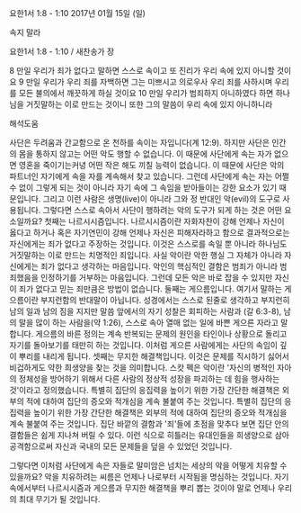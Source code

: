요한1서 1:8 - 1:10 
2017년 01월 15일 (일)

속지 말라 



요한1서 1:8 - 1:10 / 새찬송가  장


8 만일 우리가 죄가 없다고 말하면 스스로 속이고 또 진리가 우리 속에 있지 아니할 것이요 9 만일 우리가 우리 죄를 자백하면 그는 미쁘시고 의로우사 우리 죄를 사하시며 우리를 모든 불의에서 깨끗하게 하실 것이요 10 만일 우리가 범죄하지 아니하였다 하면 하나님을 거짓말하는 이로 만드는 것이니 또한 그의 말씀이 우리 속에 있지 아니하니라

해석도움





사단은 두려움과 간교함으로 온 천하를 속이는 자입니다(계 12:9). 하지만 사단은 인간의 몸을 통하지 않고는 어떤 악도 행할 수 없습니다. 이 때문에 사단에게 속는 자가 없으면 영혼을 죽이기는커녕 어떤 작은 해도 끼칠 능력이 없습니다. 이 때문에 사단은 악의 파트너인 자기에게 속을 자를 계속해서 찾고 있습니다. 그런데 사단에게 속는 자는 어쩔 수 없이 그렇게 되는 것이 아니라 자기 속에 그 속임을 받아들이는 강한 요소가 있기 때문입니다. 그리고 이런 사람은 생명(live)이 아니라 그와 정 반대인 악(evil)의 도구로 사용됩니다.
그렇다면 스스로 속아서 사단이 행하려는 악의 도구가 되게 하는 것은 어떤 요소일까요? 
첫째는 나르시시즘입니다. 
나르시시즘이란 자화자찬이 강해 언제나 자신이 옳다고 하거나 혹은 자기연민이 강해 언제나 자신은 피해자라하고 함으로 결과적으로는 자신에게는 죄가 없다고 주장하는 것입니다. 이것은 스스로를 속일 뿐 아니라 하나님도 거짓말하는 이로 만드는 치명적인 죄입니다. 사실 악이란 악한 행실 그 자체가 아니라 자신에게는 죄가 없다고 생각하는 마음입니다. 악인의 핵심적인 결함은 범죄가 아니라 범죄했음을 인정하기를 거부하는 마음입니다. 그런데 모든 악은 바로 잡을 수 있지만 자신이 죄가 없다고 믿는 죄만큼은 방법이 없습니다. 
둘째는 게으름입니다. 
여기서 말하는 게으름이란 부지런함의 반대말이 아닙니다. 성경에서는 스스로 된줄로 생각하고 부지런히 남의 일과 남의 짐을 지지만 말씀 앞에서의 자기 성찰은 회피하는 사람과 (갈 6:3-8), 남의 말을 많이 하는 사람을(약 1:26), 스스로 속아 열매 없는 일에 바쁜 게으른 자라고 말합니다. 게으름의 바른 정의는 계속 반복되는 문제의 원인을 타인이나 상황으로 돌리고 자기를 돌아보기를 태만히 하는 것입니다. 이처럼 게으른 사람에게는 사단의 속임이 깊이 뿌리를 내리게 됩니다.
셋째는 무지한 해결책입니다. 
이것은 문제를 직시하기 싫어서 비겁하게도 약한 희생양을 찾는 것을 의미합니다. 스캇 펙은 악이란 '자신의 병적인 자아의 정체성을 방어하기 위해서 다른 사람의 정상적 성장을 파괴하는 데 힘을 행사하는 것'이라고 정의했습니다. 특별히 집단의 응집력을 높이기 위한 가장 간단한 해결책은 외부의 적에 대하여 집단의 증오와 적개심을 계속 불붙여 주는 것입니다. 특별히 집단의 응집력을 높이기 위한 가장 간단한 해결책은 외부의 적에 대하여 집단의 증오와 적개심을 계속 불붙여 주는 것입니다. 집단 바깥의 결함과 '죄'들에 초점을 맞추다 보면 집단 안의 결함들은 쉽게 지나쳐 버릴 수 있다. 이런 식으로 히틀러는 유대인들을 희생양으로 삼아 공격함으로써 자신과 국내의 모든 문제들을 덮을 수 있었던 것입니다.  

그렇다면 이처럼 사단에게 속은 자들로 말미암은 넘치는 세상의 악을 어떻게 치유할 수 있을까요? 악을 치유하려는 씨름은 언제나 나로부터 시작됨을 명심하는 것입니다.  자기속에서부터 나르시시즘과 게으름과 무지한 해결책을 뿌리 뽑는 것이야 말로 언제나 우리의 최대 무기가 될 것입니다.